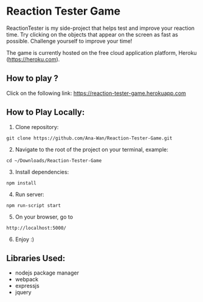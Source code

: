 # Reaction Tester Game

ReactionTester is my side-project that helps test and improve your reaction time. Try clicking on the objects that appear on the screen as fast as possible. Challenge yourself to improve your time!

The game is currently hosted on the free cloud application platform, Heroku (https://heroku.com).

## How to play ?

Click on the following link: https://reaction-tester-game.herokuapp.com

## How to Play Locally:

1. Clone repository:
  ```
  git clone https://github.com/Ana-Wan/Reaction-Tester-Game.git
  ``` 
2. Navigate to the root of the project on your terminal, example:
  ```
  cd ~/Downloads/Reaction-Tester-Game
  ```
3. Install dependencies:
```
npm install
```
4. Run server:
```
npm run-script start
```
5. On your browser, go to
```
http://localhost:5000/
```
6. Enjoy :)

## Libraries Used:

- nodejs package manager
- webpack
- expressjs
- jquery
